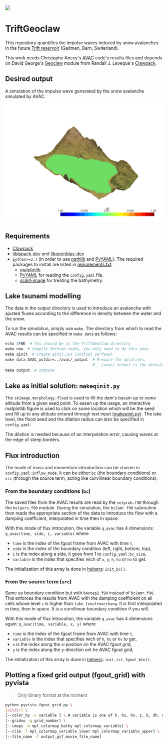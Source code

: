 <img src="drawing.png"/>

# TriftGeoclaw
This repository quantifies the impulse waves induced by snow avalanches in the future [Trift reservoir](https://www.researchgate.net/publication/313646761_L'amenagement_hydroelectrique_de_Trift) (Gadmen, Bern, Switerland).

This work needs Christophe Ancey's [AVAC](https://github.com/cancey/avac.git) code's results files and depends on David George's [Geoclaw](https://www.clawpack.org/geoclaw) module from Randall J. Leveque's [Clawpack](https://www.clawpack.org/).

## Desired output
A simulation of the impulse wave generated by the snow avalanche simulated by AVAC.

<img src="pyv-wave.gif">

## Requirements
- [Clawpack](https://www.clawpack.org/installing_pip.html#install-quick-all)
- [liblapack-dev](https://www.netlib.org/lapack/) and [libopenblas-dev](http://www.openmathlib.org/OpenBLAS/)
- `python>=3.7` (in order to use [pathlib](https://docs.python.org/3/library/pathlib.html) and [PyYAML](https://pypi.org/project/PyYAML/)). The required packages to install are listed in [requirements.txt](requirements.txt):
    - [matplotlib](https://pypi.org/project/matplotlib/)
    - [PyYAML](https://pypi.org/project/PyYAML/) for reading the `config.yaml` file.
    - [scikit-image](https://pypi.org/project/scikit-image/) for treating the bathymetry.

## Lake tsunami modelling

The data in the output directory is used to introduce an avalanche with ajusted fluxes according to the difference in density between the water and the snow.

To run the simulation, simply use `make`. The directory from which to read the AVAC results can be specified in `make data` as follows:
```Makefile
echo $PWD  # You should be in the TriftGeoClaw directory
make new  # Compile fortran codes, you only need to do this once
make qinit  # Create qinit.xyz (initial surface)
make data AVAC_outdir=../avac/_output  # Prepare the datafiles,
                                       # ../avac/_output is the default value
make output  # compute
```

## Lake as initial solution: `makeqinit.py`

The `skimage.morphology.flood` is used to fill the dam's bassin up to some altitude from a given seed point. To easen up the usage, an interactive matplotlib figure is used to click on some location which will be the seed and fill up to any altitude entered through text input ([makeqinit.py](makeqinit.py)). The lake level, the flood seed and the dilation radius can also be specified in `config.yaml`:

The dilation is needed because of an interpolation error, causing waves at the edge of steep borders.

## Flux introduction

The mode of mass and momentum introduction can be chosen in `config.yaml:inflow_mode`. It can be either `bc` (the boundary conditions) or `src` (through the source term, acting like curvilinear boundary conditions).

### From the boundary conditions (`bc`)

The saved files from the AVAC results are read by the `setprob.f90` through the `helpers.f90` module. During the simulation, the `bc2amr.f90` subroutine then reads the appropriate section of the data to introduce the flow with a damping coefficient, interpolated in time then in space.

With this mode of flux introcution, the variable `q_avac` has 4 dimensions: `q_avac(time, side, i, variable)` where
- `time` is the index of the fgout frame from AVAC with time `t`,
- `side` is the index of the boundary condition (left, right, bottom, top),
- `i` is the index along a side, it goes from 1 to `config.yaml:bc_size`,
- `variable` is the index that specifies wich of `x`, `y`, `h`, `hu` or `hv` to get.

The initialization of this array is done in [helpers](helpers.f90): `init_bc()`.

### From the source term (`src`)

Same as boundary condition but with `b4step2.f90` instead of `bc2amr.f90`. This enforces the results from AVAC with the damping coefficient on all cells whose level `z` is higher than `lake_level+overhang`. It is first interpolated in time, then in space. It is a curvilinear boundary condition if you will.

With this mode of flux introcution, the variable `q_avac` has 4 dimensions again: `q_avac(time, variable, x, y)` where
- `time` is the index of the fgout frame from AVAC with time `t`,
- `variable` is the index that specifies wich of `h`, `hu` or `hv` to get.
- `x` is the index along the x-position on the AVAC fgout grid,
- `y` is the index along the y-direction ont he AVAC fgout grid,

The initialization of this array is done in [helpers](helpers.f90): `init_src_fgout_bin()`.

<!-- ## Flowchart <img src=flowchart.png> -->

## Plotting a fixed grid output (fgout_grid) with pyvista

> Only binary format at the moment

```bash
python pyvista_fgout_grid.py \
[outdir] \
[--color_by -c variable ] \ # variable is one of h, hu, hv, z, b, dh, ds
[--gridno -g grid_number] \
[--cmaps -m mpl_colormap_bathy mpl_colormap_variable] \
[--clim -l mpl_colormap_variable_lower mpl_colormap_variable_upper] \
[--file_name -f output_gif_movie_file_name]
```